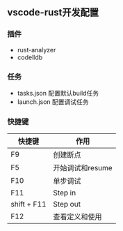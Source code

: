 ## vscode-rust开发配置

### 插件

- rust-analyzer
- codelldb

### 任务

- tasks.json 配置默认build任务
- launch.json 配置调试任务

### 快捷键

| 快捷键 | 作用 |
| --- | --- |
| F9 | 创建断点 |
| F5 | 开始调试和resume |
| F10 | 单步调试 |
| F11 | Step in |
| shift + F11 | Step out |
| F12 | 查看定义和使用 |

